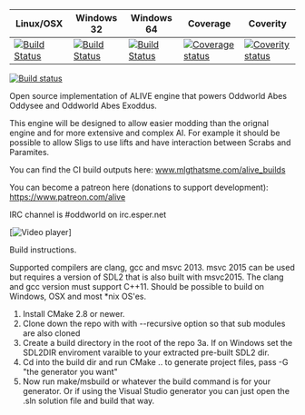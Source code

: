 Linux/OSX  | Windows 32 | Windows 64 | Coverage | Coverity
------------- | ------------- | ------------- | ---------- | ------------
[![Build Status](https://travis-ci.org/paulsapps/alive.svg?branch=master)](https://travis-ci.org/paulsapps/alive)  | [![Build Status](https://paulsapps.visualstudio.com/DefaultCollection/_apis/public/build/definitions/8a250c8d-747e-4705-b4ff-802acb5a79d9/2/badge)](https://travis-ci.org/paulsapps/alive) | [![Build Status](https://paulsapps.visualstudio.com/DefaultCollection/_apis/public/build/definitions/8a250c8d-747e-4705-b4ff-802acb5a79d9/3/badge)](https://travis-ci.org/paulsapps/alive) |[![Coverage status](https://coveralls.io/repos/paulsapps/alive/badge.svg)](https://coveralls.io/r/paulsapps/alive) | [![Coverity status](https://scan.coverity.com/projects/5367/badge.svg)](https://scan.coverity.com/projects/5367)


[![Build status](https://ci.appveyor.com/api/projects/status/r7k50qbfx8wynbd2?svg=true)](https://ci.appveyor.com/project/paulsapps/alive)

Open source implementation of ALIVE engine that powers Oddworld Abes Oddysee and Oddworld Abes Exoddus. 

This engine will be designed to allow easier modding than the orignal engine and for more extensive and complex AI. For example it should be possible to allow Sligs to use lifts and have interaction between Scrabs and Paramites.

You can find the CI build outputs here:
www.mlgthatsme.com/alive_builds

You can become a patreon here (donations to support development):
https://www.patreon.com/alive

IRC channel is #oddworld on irc.esper.net


[![Video player](https://raw.githubusercontent.com/paulsapps/alive/dev/doc/screenshots/alive1.png)]

Build instructions.

Supported compilers are clang, gcc and msvc 2013. msvc 2015 can be used but requires a version of SDL2 that is also built with msvc2015. The clang and gcc version must support C++11. Should be possible to build on Windows, OSX and most *nix OS'es.

1. Install CMake 2.8 or newer.
2. Clone down the repo with with --recursive option so that sub modules are also cloned
3. Create a build directory in the root of the repo
3a. If on Windows set the SDL2DIR enviroment varaible to your extracted pre-built SDL2 dir.
4. Cd into the build dir and run CMake .. to generate project files, pass -G "the generator you want"
5. Now run make/msbuild or whatever the build command is for your generator. Or if using the Visual Studio generator you can just open the .sln solution file and build that way.

